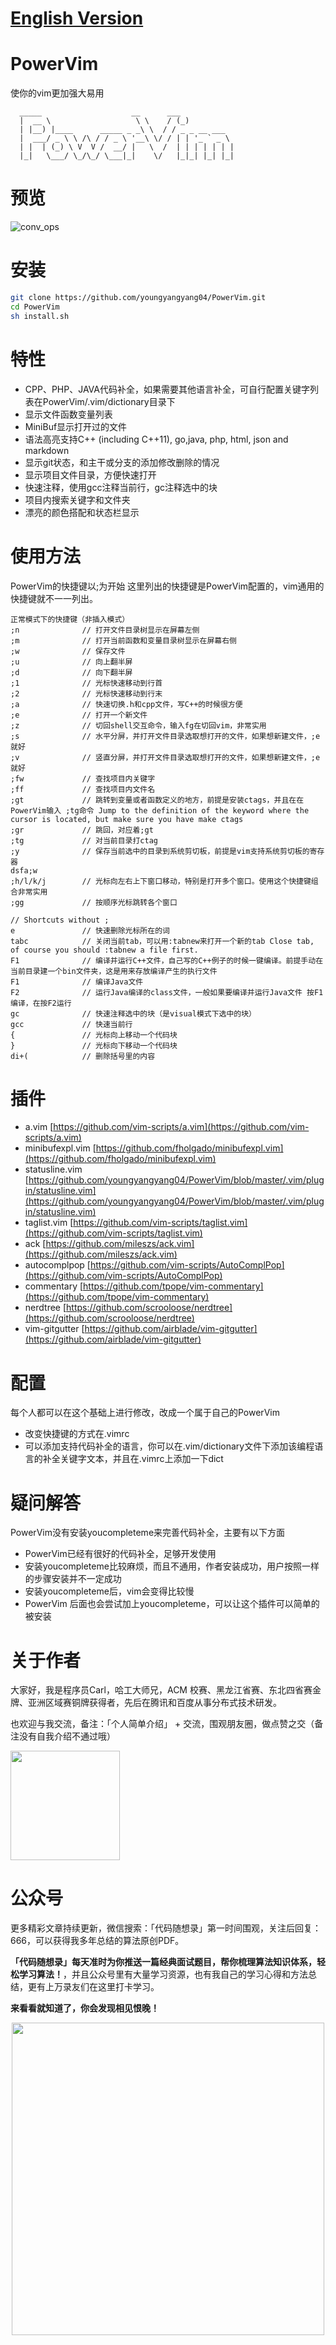 # [English Version](./docs/README-en.md)

# PowerVim

使你的vim更加强大易用
```
  _____                    __      ___           
  |  __ \                   \ \    / (_)          
  | |__) |____      _____ _ _\ \  / / _ _ __ ___  
  |  ___/ _ \ \ /\ / / _ \ '__\ \/ / | | '_ ` _ \ 
  | |  | (_) \ V  V /  __/ |   \  /  | | | | | | | 
  |_|   \___/ \_/\_/ \___|_|    \/   |_|_| |_| |_|
```
# 预览
![conv_ops](https://github.com/youngyangyang04/Documents/blob/master/vim/vim_overview.gif)

# 安装
```bash
git clone https://github.com/youngyangyang04/PowerVim.git
cd PowerVim
sh install.sh
```
# 特性
* CPP、PHP、JAVA代码补全，如果需要其他语言补全，可自行配置关键字列表在PowerVim/.vim/dictionary目录下
* 显示文件函数变量列表
* MiniBuf显示打开过的文件
* 语法高亮支持C++ (including C++11), go,java, php, html, json and markdown
* 显示git状态，和主干或分支的添加修改删除的情况
* 显示项目文件目录，方便快速打开
* 快速注释，使用gcc注释当前行，gc注释选中的块
* 项目内搜索关键字和文件夹
* 漂亮的颜色搭配和状态栏显示

# 使用方法
PowerVim的快捷键以;为开始
这里列出的快捷键是PowerVim配置的，vim通用的快捷键就不一一列出。
```
正常模式下的快捷键（非插入模式）
;n              // 打开文件目录树显示在屏幕左侧
;m              // 打开当前函数和变量目录树显示在屏幕右侧
;w              // 保存文件
;u              // 向上翻半屏
;d              // 向下翻半屏
;1              // 光标快速移动到行首
;2              // 光标快速移动到行末
;a              // 快速切换.h和cpp文件，写C++的时候很方便
;e              // 打开一个新文件
;z              // 切回shell交互命令，输入fg在切回vim，非常实用
;s              // 水平分屏，并打开文件目录选取想打开的文件，如果想新建文件，;e 就好 
;v              // 竖直分屏，并打开文件目录选取想打开的文件，如果想新建文件，;e 就好 
;fw             // 查找项目内关键字 
;ff             // 查找项目内文件名 
;gt             // 跳转到变量或者函数定义的地方，前提是安装ctags，并且在在PowerVim输入 ;tg命令 Jump to the definition of the keyword where the cursor is located, but make sure you have make ctags
;gr             // 跳回，对应着;gt
;tg             // 对当前目录打ctag 
;y              // 保存当前选中的目录到系统剪切板，前提是vim支持系统剪切板的寄存器
dsfa;w
;h/l/k/j        // 光标向左右上下窗口移动，特别是打开多个窗口。使用这个快捷键组合非常实用
;gg             // 按顺序光标跳转各个窗口

// Shortcuts without ;
e               // 快速删除光标所在的词 
tabc            // 关闭当前tab，可以用:tabnew来打开一个新的tab Close tab, of course you should :tabnew a file first. 
F1              // 编译并运行C++文件，自己写的C++例子的时候一键编译。前提手动在当前目录建一个bin文件夹，这是用来存放编译产生的执行文件 
F1              // 编译Java文件
F2              // 运行Java编译的class文件，一般如果要编译并运行Java文件 按F1编译，在按F2运行
gc              // 快速注释选中的块（是visual模式下选中的块） 
gcc             // 快速当前行
{               // 光标向上移动一个代码块
}               // 光标向下移动一个代码块
di+(            // 删除括号里的内容
```
# 插件
* a.vim [https://github.com/vim-scripts/a.vim](https://github.com/vim-scripts/a.vim)
* minibufexpl.vim [https://github.com/fholgado/minibufexpl.vim](https://github.com/fholgado/minibufexpl.vim)
* statusline.vim [https://github.com/youngyangyang04/PowerVim/blob/master/.vim/plugin/statusline.vim](https://github.com/youngyangyang04/PowerVim/blob/master/.vim/plugin/statusline.vim)
* taglist.vim [https://github.com/vim-scripts/taglist.vim](https://github.com/vim-scripts/taglist.vim)
* ack [https://github.com/mileszs/ack.vim](https://github.com/mileszs/ack.vim)
* autocomplpop [https://github.com/vim-scripts/AutoComplPop](https://github.com/vim-scripts/AutoComplPop)
* commentary [https://github.com/tpope/vim-commentary](https://github.com/tpope/vim-commentary)
* nerdtree [https://github.com/scrooloose/nerdtree](https://github.com/scrooloose/nerdtree) 
* vim-gitgutter [https://github.com/airblade/vim-gitgutter](https://github.com/airblade/vim-gitgutter)

# 配置
每个人都可以在这个基础上进行修改，改成一个属于自己的PowerVim
* 改变快捷键的方式在.vimrc
* 可以添加支持代码补全的语言，你可以在.vim/dictionary文件下添加该编程语言的补全关键字文本，并且在.vimrc上添加一下dict

# 疑问解答
PowerVim没有安装youcompleteme来完善代码补全，主要有以下方面
* PowerVim已经有很好的代码补全，足够开发使用 
* 安装youcompleteme比较麻烦，而且不通用，作者安装成功，用户按照一样的步骤安装并不一定成功 
* 安装youcompleteme后，vim会变得比较慢 
* PowerVim 后面也会尝试加上youcompleteme，可以让这个插件可以简单的被安装 

# 关于作者

大家好，我是程序员Carl，哈工大师兄，ACM 校赛、黑龙江省赛、东北四省赛金牌、亚洲区域赛铜牌获得者，先后在腾讯和百度从事分布式技术研发。

也欢迎与我交流，备注：「个人简单介绍」 + 交流，围观朋友圈，做点赞之交（备注没有自我介绍不通过哦）

<a name="微信"></a>
<img src="https://img-blog.csdnimg.cn/20200814140330894.png" data-img="1" width="175" height="175">

# 公众号

更多精彩文章持续更新，微信搜索：「代码随想录」第一时间围观，关注后回复：666，可以获得我多年总结的算法原创PDF。

**「代码随想录」每天准时为你推送一篇经典面试题目，帮你梳理算法知识体系，轻松学习算法！**，并且公众号里有大量学习资源，也有我自己的学习心得和方法总结，更有上万录友们在这里打卡学习。

**来看看就知道了，你会发现相见恨晚！**

<a name="公众号"></a>

<div align="center"><img src=https://code-thinking.cdn.bcebos.com/pics/01二维码一.jpg width=500> </img></div>





